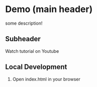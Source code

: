 # Demo (main header)

some description!


## Subheader

Watch tutorial on Youtube

## Local Development

1. Open index.html in your browser